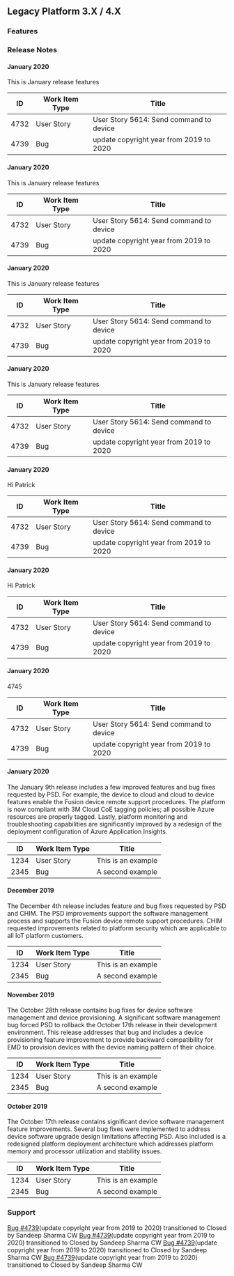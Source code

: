 ## Legacy Platform 3.X / 4.X

### Features
### Release Notes

#### January 2020 
This is January release features

| ID | Work Item Type | Title |
| -- | -------------- | ----- |
| 4732 | User Story | User Story 5614: Send command to device |
| 4739 | Bug | update copyright year from 2019 to 2020 |

#### January 2020 
This is January release features

| ID | Work Item Type | Title |
| -- | -------------- | ----- |
| 4732 | User Story | User Story 5614: Send command to device |
| 4739 | Bug | update copyright year from 2019 to 2020 |

#### January 2020 
This is January release features

| ID | Work Item Type | Title |
| -- | -------------- | ----- |
| 4732 | User Story | User Story 5614: Send command to device |
| 4739 | Bug | update copyright year from 2019 to 2020 |

#### January 2020 
This is January release features

| ID | Work Item Type | Title |
| -- | -------------- | ----- |
| 4732 | User Story | User Story 5614: Send command to device |
| 4739 | Bug | update copyright year from 2019 to 2020 |

#### January 2020 
Hi Patrick

| ID | Work Item Type | Title |
| -- | -------------- | ----- |
| 4732 | User Story | User Story 5614: Send command to device |
| 4739 | Bug | update copyright year from 2019 to 2020 |

#### January 2020 
Hi Patrick

| ID | Work Item Type | Title |
| -- | -------------- | ----- |
| 4732 | User Story | User Story 5614: Send command to device |
| 4739 | Bug | update copyright year from 2019 to 2020 |

#### January 2020 
4745

| ID | Work Item Type | Title |
| -- | -------------- | ----- |
| 4732 | User Story | User Story 5614: Send command to device |
| 4739 | Bug | update copyright year from 2019 to 2020 |
#### January 2020
The January 9th release includes a few improved features and bug fixes requested by PSD. For example, the device to cloud and cloud to device features enable the Fusion device remote support procedures. The platform is now compliant with 3M Cloud CoE tagging policies; all possible Azure resources are properly tagged. Lastly, platform monitoring and troubleshooting capabilities are significantly improved by a redesign of the deployment configuration of Azure Application Insights.

| ID | Work Item Type | Title |
| -- | -------------- | ----- |
| 1234 | User Story | This is an example |
| 2345 | Bug | A second example |

#### December 2019
The December 4th release includes feature and bug fixes requested by PSD and CHIM. The PSD improvements support the software management process and supports the Fusion device remote support procedures. CHIM requested improvements related to platform security which are applicable to all IoT platform customers.

| ID | Work Item Type | Title |
| -- | -------------- | ----- |
| 1234 | User Story | This is an example |
| 2345 | Bug | A second example |

#### November 2019
The October 28th release contains bug fixes for device software management and device provisioning. A significant software management bug forced PSD to rollback the October 17th release in their development environment. This release addresses that bug and includes a device provisioning feature improvement to provide backward compatibility for EMD to provision devices with the device naming pattern of their choice.

| ID | Work Item Type | Title |
| -- | -------------- | ----- |
| 1234 | User Story | This is an example |
| 2345 | Bug | A second example |

#### October 2019
The October 17th release contains significant device software management feature improvements. Several bug fixes were implemented to address device software upgrade design limitations affecting PSD. Also included is a redesigned platform deployment architecture which addresses platform memory and processor utilization and stability issues.

| ID | Work Item Type | Title |
| -- | -------------- | ----- |
| 1234 | User Story | This is an example |
| 2345 | Bug | A second example |

### Support
[Bug #4739](https://3m-crsliot.visualstudio.com/web/wi.aspx?pcguid=7f36ebae-bef3-4d71-9669-c36e206df97a&id=4739)(update copyright year from 2019 to 2020) transitioned to Closed by Sandeep Sharma CW
[Bug #4739](https://3m-crsliot.visualstudio.com/web/wi.aspx?pcguid=7f36ebae-bef3-4d71-9669-c36e206df97a&id=4739)(update copyright year from 2019 to 2020) transitioned to Closed by Sandeep Sharma CW
[Bug #4739](https://3m-crsliot.visualstudio.com/web/wi.aspx?pcguid=7f36ebae-bef3-4d71-9669-c36e206df97a&id=4739)(update copyright year from 2019 to 2020) transitioned to Closed by Sandeep Sharma CW
[Bug #4739](https://3m-crsliot.visualstudio.com/web/wi.aspx?pcguid=7f36ebae-bef3-4d71-9669-c36e206df97a&id=4739)(update copyright year from 2019 to 2020) transitioned to Closed by Sandeep Sharma CW